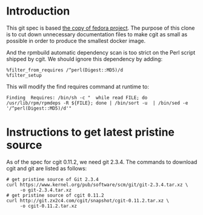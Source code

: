 # Introduction
This git spec is based [the copy of fedora project][1]. The purpose of
this clone is to cut down unnecessary documentation files to make cgit
as small as possible in order to produce the smallest docker image.

And the rpmbuild automatic dependency scan is too strict on the Perl
script shipped by cgit. We should ignore this dependency by adding:

    %filter_from_requires /^perl(Digest::MD5)/d
    %filter_setup

This will modify the find requires command at runtime to:

    Finding  Requires: /bin/sh -c "  while read FILE; do /usr/lib/rpm/rpmdeps -R ${FILE}; done | /bin/sort -u  | /bin/sed -e '/^perl(Digest::MD5)/d'"

# Instructions to get latest pristine source
As of the spec for cgit 0.11.2, we need git 2.3.4. The commands to
download cgit and git are listed as follows:

    # get pristine source of Git 2.3.4
    curl https://www.kernel.org/pub/software/scm/git/git-2.3.4.tar.xz \
         -o git-2.3.4.tar.xz
    # get pristine source of cgit 0.11.2
    curl http://git.zx2c4.com/cgit/snapshot/cgit-0.11.2.tar.xz \
         -o cgit-0.11.2.tar.xz

[1]: http://pkgs.fedoraproject.org/cgit/cgit.git/

